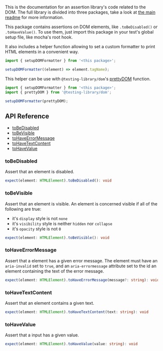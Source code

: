 This is the documentation for an assertion library's code related to the DOM. The full library is divided into three packages, take a look at [the main readme](../../../../) for more information.

This package contains assertions on DOM elements, like `.toBeDisabled()` or `.toHaveValue()`. To use them, just import this package in your test's global setup file, like mocha's root hook.

It also includes a helper function allowing to set a custom formatter to print HTML elements in a convenient way.

```ts
import { setupDOMFormatter } from '<this package>';

setupDOMFormatter((element) => element.tagName);
```

This helper can be use with `@testing-library/dom`'s [prettyDOM](https://testing-library.com/docs/dom-testing-library/api-debugging#prettydom) function.

```ts
import { setupDOMFormatter } from '<this package>';
import { prettyDOM } from '@testing-library/dom';

setupDOMFormatter(prettyDOM);
```

## API Reference

- [toBeDisabled](#tobedisabled)
- [toBeVisible](#tobevisible)
- [toHaveErrorMessage](#tohaveerrormessage)
- [toHaveTextContent](#tohavetextcontent)
- [toHaveValue](#tohavevalue)

### toBeDisabled

Assert that an element is disabled.

```ts
expect(element: HTMLElement).toBeDisabled(): void
```

### toBeVisible

Assert that an element is visible. An element is concerned visible if all of the following are true:

- it's `display` style is not `none`
- it's `visibility` style is neither `hidden` nor `collapse`
- it's `opacity` style is not `0`

```ts
expect(element: HTMLElement).toBeVisible(): void
```

### toHaveErrorMessage

Assert that a element has a given error message. The element must have an `aria-invalid` set to `true`, and an `aria-errormessage` attribute set to the id an element containing the text of the error message.

```ts
expect(element: HTMLElement).toHaveErrorMessage(message?: string): void
```

### toHaveTextContent

Assert that an element contains a given text.

```ts
expect(element: HTMLElement).toHaveTextContent(text: string): void
```

### toHaveValue

Assert that a input has a given value.

```ts
expect(element: HTMLElement).toHaveValue(value: string): void
```
